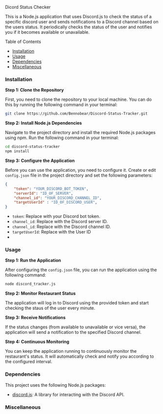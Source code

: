  Dicord Status Checker

 This is a Node.js application that uses Discord.js to check the status of a specific discord user and sends notifications to a Discord channel based on the users status. It periodically checks the status of the user and notifies you if it becomes available or unavailable.

 Table of Contents
- [Installation](#installation)
- [Usage](#usage)
- [Dependencies](#dependencies)
- [Miscellaneous](#miscellaneous)

 ### Installation

 **Step 1: Clone the Repository**

 First, you need to clone the repository to your local machine. You can do this by running the following command in your terminal:

 ```bash
 git clone https://github.com/Bennobear/Discord-Status-Tracker.git
 ```

 **Step 2: Install Node.js Dependencies**

 Navigate to the project directory and install the required Node.js packages using npm. Run the following command in your terminal:

 ```bash
 cd discord-status-tracker
 npm install
 ```

 **Step 3: Configure the Application**

 Before you can use the application, you need to configure it. Create or edit `config.json` file in the project directory and set the following parameters:

 ```json
 {
     "token": "YOUR_DISCORD_BOT_TOKEN",
     "serverId": "ID_OF_SERVER",
     "channel_id": "YOUR_DISCORD_CHANNEL_ID",
     "targetUserId" : "ID_OF_DISCORD_USER",
 }
 ```

 - `token`: Replace with your Discord bot token.
 - `channel_id`: Replace with the Discord server ID.
 - `channel_id`: Replace with the Discord channel ID.
 - `targetUserId`: Replace with the User ID
 - 

 ### Usage

 **Step 1: Run the Application**

 After configuring the `config.json` file, you can run the application using the following command:

 ```bash
 node discord_tracker.js
 ```

 **Step 2: Monitor Restaurant Status**

 The application will log in to Discord using the provided token and start checking the staus of the user every minute.

 **Step 3: Receive Notifications**

 If the status changes (from available to unavailable or vice versa), the application will send a notification to the specified Discord channel.

 **Step 4: Continuous Monitoring**

 You can keep the application running to continuously monitor the restaurant's status. It will automatically check and notify you according to the configured interval.

 ### Dependencies

 This project uses the following Node.js packages:

 - [discord.js](https://www.npmjs.com/package/discord.js): A library for interacting with the Discord API.

 ### Miscellaneous
